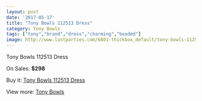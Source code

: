 ```yaml
---
layout: post
date: '2017-05-17'
title: "Tony Bowls 112513 Dress"
category: Tony Bowls
tags: ["tony","brand","dress","charming","beaded"]
image: http://www.lustparties.com/6801-thickbox_default/tony-bowls-112513-dress.jpg
---
```

Tony Bowls 112513 Dress

On Sales: **$298**
<a href="https://www.lustparties.com/en/tony-bowls/2336-tony-bowls-112513-dress.html"><amp-img layout="responsive" width="600" height="600" src="//www.lustparties.com/6801-thickbox_default/tony-bowls-112513-dress.jpg" alt="Tony Bowls 112513 Dress 0" /></a>
<a href="https://www.lustparties.com/en/tony-bowls/2336-tony-bowls-112513-dress.html"><amp-img layout="responsive" width="600" height="600" src="//www.lustparties.com/6803-thickbox_default/tony-bowls-112513-dress.jpg" alt="Tony Bowls 112513 Dress 1" /></a>
<a href="https://www.lustparties.com/en/tony-bowls/2336-tony-bowls-112513-dress.html"><amp-img layout="responsive" width="600" height="600" src="//www.lustparties.com/6802-thickbox_default/tony-bowls-112513-dress.jpg" alt="Tony Bowls 112513 Dress 2" /></a>

Buy it: [Tony Bowls 112513 Dress](https://www.lustparties.com/en/tony-bowls/2336-tony-bowls-112513-dress.html "Tony Bowls 112513 Dress")

View more: [Tony Bowls](https://www.lustparties.com/en/5-tony-bowls "Tony Bowls")